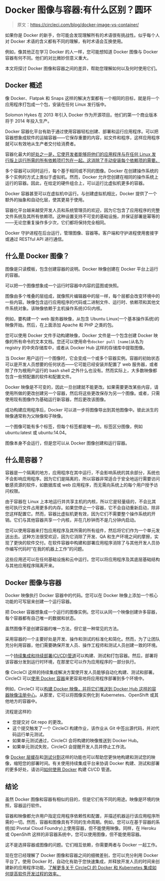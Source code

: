 # Docker 图像与容器:有什么区别？圆环

> 原文：<https://circleci.com/blog/docker-image-vs-container/>

如果你是 Docker 的新手，你可能会发现理解所有的术语很有挑战性。似乎每个人对 Docker 术语的含义都有不同的理解，有时术语会互换使用。

例如，像其他正在学习 Docker 的人一样，您可能想知道 Docker 图像与 Docker 容器有何不同。他们的对比微妙但意义重大。

本文将探讨 Docker 图像和容器之间的差异，帮助您理解如何以及何时使用它们。

## Docker 概述

像 Docker、Flatpak 和 Snaps 这样的解决方案都有一个相同的目标，就是将一个应用程序打包成一个包，安装在任何 Linux 发行版中。

Solomon Hykes 在 2013 年引入 Docker 作为开源项目。他们的第一个商业版本将于 2014 年投入生产。

Docker 容器化平台有助于通过使用容器轻松创建、部署和运行应用程序。可以把容器想象成软件的运输容器——它保存重要的内容，如文件和程序，这样应用程序就可以有效地从生产者交付给消费者。

容器化最大的[好处之一是，它使开发者能够将他们的应用程序与在任何 Linux 发行版上运行所需的所有依赖项打包在一起。这消除了手动安装每个依赖项的需要。](https://circleci.com/blog/benefits-of-containerization/)

多个容器可以同时运行，每个基于相同或不同的图像。Docker 在创建操作系统的多个实例的方式上类似于虚拟机。然而，Docker 允许您创建在相同的操作系统上运行的容器。因此，在给定的硬件组合上，可以运行比虚拟机更多的容器。

Docker 容器甚至可以在虚拟机中运行。与创建虚拟机相比，Docker 提供了一个额外的抽象和自动化层，使其更易于使用。

容器化平台越来越受开发人员和系统管理员的欢迎，因为它包含了应用程序的完整文件系统及其所有依赖项。这种设置支持不可变的基础设施，并保证部署是幂等的——无论您重复操作多少次，它们都将保持完全相同。

Docker 守护进程在后台运行，管理图像、容器等。客户端和守护进程使用套接字或通过 RESTful API 进行通信。

## 什么是 Docker 图像？

图像是只读模板，包含创建容器的说明。Docker 映像创建在 Docker 平台上运行的容器。

可以把一个图像想象成一个运行时容器中内容的蓝图或快照。

图像由多个堆叠的层组成，就像照片编辑器中的层一样，每个层都会改变环境中的一些内容。映像包含运行应用程序的代码或二进制文件、运行时、依赖项和其他文件系统对象。该映像依赖于主机操作系统(OS)内核。

例如，要构建一个 web 服务器映像，从包含 Ubuntu Linux(一个基本操作系统)的映像开始。然后，在上面添加 Apache 和 PHP 之类的包。

您可以使用 Docker 文件手动构建映像，Docker 文件是一个包含创建 Docker 映像的所有命令的文本文档。您还可以使用命令`docker pull [name]`从名为 registry 的中央存储库中，或者从 Docker Hub 这样的存储库中提取图像。

当 Docker 用户运行一个图像时，它会变成一个或多个容器实例。容器的初始状态可以是开发人员想要的任何状态——它可能已经安装并配置了 web 服务器，或者除了作为根用户运行的 bash shell 之外什么也没有。然而实际上，大多数映像都包含一些预配置的软件和配置文件。

Docker 映像是不可变的，因此一旦创建就不能更改。如果需要更改某些内容，请使用所做的更改创建另一个容器，然后将这些更改保存为另一个图像。或者，只需使用现有图像作为基础运行新容器，然后更改该图像。

成功构建应用程序后，Docker 可以进一步将图像导出到其他图像中。彼此派生的映像通常称为父映像和子映像。

一个图像可能有多个标签，但每个标签都是唯一的。标签区分图像，例如 ubuntu:latest 或 ubuntu:14.04。

图像本身不会运行，但是您可以从 Docker 图像创建和运行容器。

## 什么是容器？

容器是一个隔离的地方，应用程序在其中运行，不会影响系统的其余部分，系统也不会影响应用程序。因为它们是隔离的，所以容器非常适合于安全地运行需要访问敏感资源的软件，如数据库或 web 应用程序，而无需向系统上的每个用户授予访问权限。

由于容器在 Linux 上本地运行并共享主机的内核，所以它是轻量级的，不会比其他可执行文件占用更多的内存。如果您停止一个容器，它不会自动重新启动，除非您这样配置它。然而，容器比虚拟机更有效，因为它们不需要整个操作系统的开销。它们与其他容器共享一个内核，并在几秒钟而不是几分钟内启动。

您可以使用容器来打包应用程序及其所需的所有组件，然后将它们作为一个单元发送出去。这种方法很受欢迎，因为它消除了开发、QA 和生产环境之间的摩擦，实现了更快的软件交付。在软件容器中构建和部署应用程序消除了与其他开发人员协作编写代码时“在我的机器上工作”的问题。

这些应用还可以在任何基础设施和云中运行。您可以将应用程序及其底层基础结构与其他应用程序隔离开来。

## Docker 图像与容器

Docker 映像执行 Docker 容器中的代码。您可以在 Docker 映像上添加一个核心功能的可写层来创建一个运行容器。

把 Docker 容器想象成一个运行的图像实例。您可以从同一个映像创建许多容器，每个容器都有自己唯一的数据和状态。

虽然图像不是创建容器的唯一方法，但它是一种常见的方法。

采用容器的一个主要好处是开发、操作和测试的标准化和简化。然而，为了让团队充分利用容器，他们需要确保开发人员、操作工程师和测试人员创建一致的环境。

一个[持续集成和持续部署(CI/CD)管道](https://circleci.com/blog/what-is-a-ci-cd-pipeline/)可以构建、测试和打包容器。然后，部署将该容器分发到运行时环境，在那里它可以作为应用程序的一部分执行。

像 CircleCI 这样的持续集成解决方案使开发人员能够自动化构建、测试和部署。CircleCI 可以[使用 Docker 容器](https://circleci.com/docker/)来更容易地将应用程序部署到多个环境中。

例如，CircleCI 可以[构建 Docker 映像，并将它们推送到 Docker Hub 这样的容器映像注册中心](https://circleci.com/blog/using-circleci-workflows-to-replicate-docker-hub-automated-builds/)。从那里，它可以将图像实例化到 Kubernetes、OpenShift 或其他地方的容器中。

流程是这样的:

*   您提交对 Git repo 的更改。
*   这个提交触发了一个 CircleCI 构建作业，该作业从 Git 中签出源代码，并对代码运行单元测试。
*   如果单元测试通过，CircleCI 会将构建的映像推送到 Docker Hub。
*   如果单元测试失败，CircleCI 会提醒开发人员并停止工作流。

像 [Docker 层缓存](https://circleci.com/blog/config-best-practices-docker-layer-caching/)和[测试分割](https://circleci.com/blog/a-guide-to-test-splitting/)这样的功能也可以帮助您更快地构建和测试您的映像，缩短您的部署时间。有关使用持续集成平台来协调 Docker 构建、测试和部署的更多好处，请访问[如何使用 Docker](https://circleci.com/blog/build-cicd-piplines-using-docker/) 构建 CI/CD 管道。

## 结论

虽然 Docker 图像和容器有相似的目的，但是它们有不同的用途。映像是环境的快照，容器运行软件。

容器和映像都允许用户指定应用程序依赖性和配置，并描述机器运行该应用程序所需的一切。然而，容器和图像具有不同的生命周期。例如，您可以在基于容器的系统(如 Pivotal Cloud Foundry)上使用容器，但不能使用映像。同样，在 Heroku 或 OpenShift 这样的非容器系统中，您可以使用图像，但不能使用容器。

这不是选择容器或图像的问题。它们相互依赖，你需要两者与 Docker 一起工作。

现在您已经理解了 Docker 图像和容器之间的细微差别，您可以充分利用 Docker 平台了。使用 Docker 时，自动化有助于您快速集成，并释放开发人员的时间来创建新的应用程序功能。[了解更多关于 CircleCI 的 Docker 和 Kubernetes 集成如何提高软件开发过程的效率。](https://circleci.com/docker/)